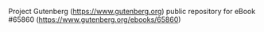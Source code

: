 Project Gutenberg (https://www.gutenberg.org) public repository for
eBook #65860 (https://www.gutenberg.org/ebooks/65860)
